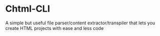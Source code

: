 # Chtml-CLI
A simple but useful file parser/content extractor/transpiler that lets you create HTML projects with ease and less code
